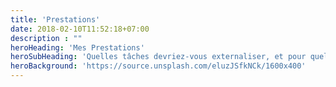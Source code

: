 ```yaml
---
title: 'Prestations'
date: 2018-02-10T11:52:18+07:00
description : ""
heroHeading: 'Mes Prestations'
heroSubHeading: 'Quelles tâches devriez-vous externaliser, et pour quelles raisons?'
heroBackground: 'https://source.unsplash.com/eluzJSfkNCk/1600x400'
---
```

